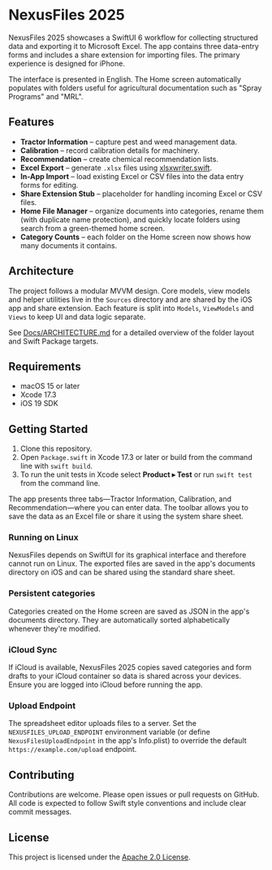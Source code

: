 # NexusFiles 2025

NexusFiles 2025 showcases a SwiftUI 6 workflow for collecting structured data and exporting it to Microsoft Excel. The app contains three data-entry forms and includes a share extension for importing files. The primary experience is designed for iPhone.

The interface is presented in English. The Home screen automatically populates with folders useful for agricultural documentation such as "Spray Programs" and "MRL".

## Features

- **Tractor Information** – capture pest and weed management data.
- **Calibration** – record calibration details for machinery.
- **Recommendation** – create chemical recommendation lists.
- **Excel Export** – generate `.xlsx` files using [xlsxwriter.swift](https://github.com/damuellen/xlsxwriter.swift).
- **In-App Import** – load existing Excel or CSV files into the data entry forms for editing.
- **Share Extension Stub** – placeholder for handling incoming Excel or CSV files.
- **Home File Manager** – organize documents into categories, rename them (with duplicate name protection), and quickly locate folders using search from a green-themed home screen.
- **Category Counts** – each folder on the Home screen now shows how many documents it contains.

## Architecture

The project follows a modular MVVM design. Core models, view models and helper utilities live in the `Sources` directory and are shared by the iOS app and share extension. Each feature is split into `Models`, `ViewModels` and `Views` to keep UI and data logic separate.

See [Docs/ARCHITECTURE.md](Docs/ARCHITECTURE.md) for a detailed overview of the folder layout and Swift Package targets.

## Requirements

- macOS 15 or later
- Xcode 17.3
- iOS 19 SDK

## Getting Started

1. Clone this repository.
2. Open `Package.swift` in Xcode 17.3 or later or build from the command line with `swift build`.
3. To run the unit tests in Xcode select **Product ▸ Test** or run `swift test` from the command line.


The app presents three tabs—Tractor Information, Calibration, and Recommendation—where you can enter data. The toolbar allows you to save the data as an Excel file or share it using the system share sheet.

### Running on Linux

NexusFiles depends on SwiftUI for its graphical interface and therefore cannot run on Linux. The exported files are saved in the app's documents directory on iOS and can be shared using the standard share sheet.

### Persistent categories

Categories created on the Home screen are saved as JSON in the app's documents directory. They are automatically sorted alphabetically whenever they're modified.

### iCloud Sync

If iCloud is available, NexusFiles 2025 copies saved categories and form drafts to your iCloud container so data is shared across your devices. Ensure you are logged into iCloud before running the app.

### Upload Endpoint

The spreadsheet editor uploads files to a server. Set the `NEXUSFILES_UPLOAD_ENDPOINT` environment variable (or define `NexusFilesUploadEndpoint` in the app's Info.plist) to override the default `https://example.com/upload` endpoint.


## Contributing

Contributions are welcome. Please open issues or pull requests on GitHub. All code is expected to follow Swift style conventions and include clear commit messages.

## License

This project is licensed under the [Apache 2.0 License](LICENSE).
